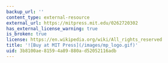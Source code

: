 ```yaml
---
backup_url: ''
content_type: external-resource
external_url: https://mitpress.mit.edu/0262720302
has_external_license_warning: true
is_broken: true
license: https://en.wikipedia.org/wiki/All_rights_reserved
title: '![Buy at MIT Press](/images/mp_logo.gif)'
uid: 3b8100ae-8159-4a89-880a-d52052116adb
---
```

